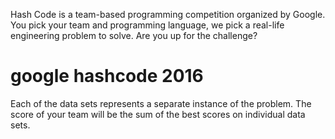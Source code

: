 Hash Code is a team-based programming competition organized by Google. You pick your team and programming language, we pick a real-life engineering problem to solve. Are you up for the challenge?

# google hashcode 2016

Each of the data sets represents a separate instance of the problem. The score of your team will be the sum of the best scores on individual data sets.
